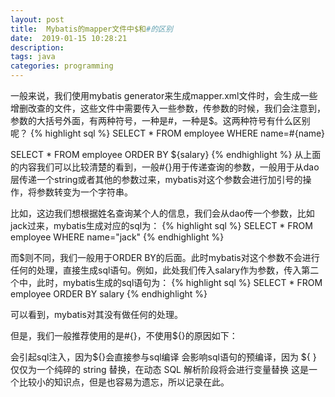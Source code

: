 ```yaml
---
layout: post
title:  Mybatis的mapper文件中$和#的区别
date:  2019-01-15 10:28:21
description: 
tags: java
categories: programming
---
```


一般来说，我们使用mybatis generator来生成mapper.xml文件时，会生成一些增删改查的文件，这些文件中需要传入一些参数，传参数的时候，我们会注意到，参数的大括号外面，有两种符号，一种是#，一种是$。这两种符号有什么区别呢？
{% highlight sql %}
SELECT * FROM employee WHERE name=#{name}

SELECT * FROM employee ORDER BY ${salary}
{% endhighlight %}
从上面的内容我们可以比较清楚的看到，一般#{}用于传递查询的参数，一般用于从dao层传递一个string或者其他的参数过来，mybatis对这个参数会进行加引号的操作，将参数转变为一个字符串。

比如，这边我们想根据姓名查询某个人的信息，我们会从dao传一个参数，比如jack过来，mybatis生成对应的sql为：
{% highlight sql %}
SELECT * FROM employee WHERE name="jack"
{% endhighlight %}

而$则不同，我们一般用于ORDER BY的后面。此时mybatis对这个参数不会进行任何的处理，直接生成sql语句。例如，此处我们传入salary作为参数，传入第二个中，此时，mybatis生成的sql语句为：
{% highlight sql %}
SELECT * FROM employee ORDER BY salary
{% endhighlight %}

可以看到，mybatis对其没有做任何的处理。

但是，我们一般推荐使用的是#{}，不使用${}的原因如下：

会引起sql注入，因为${}会直接参与sql编译
会影响sql语句的预编译，因为 ${ } 仅仅为一个纯碎的 string 替换，在动态 SQL 解析阶段将会进行变量替换
这是一个比较小的知识点，但是也容易为遗忘，所以记录在此。